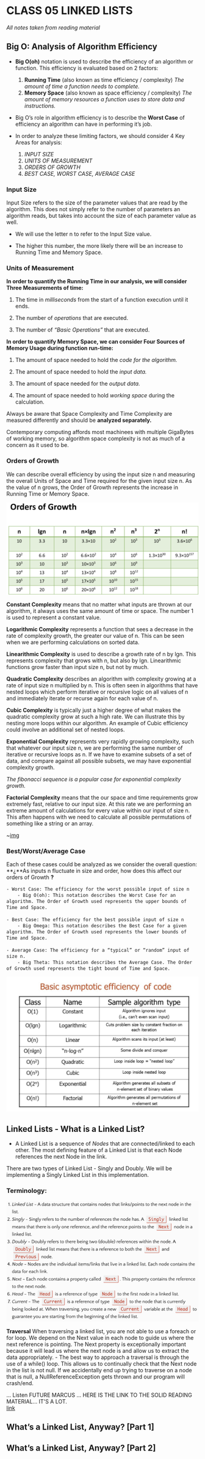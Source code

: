 # CLASS 05 LINKED LISTS

*All notes taken from reading material*

## Big O: Analysis of Algorithm Efficiency

- **Big O(oh)** notation is used to describe the efficiency of an algorithm or function. This efficiency is evaluated based on 2 factors:

    1. **Running Time** (also known as time efficiency / complexity)
        *The amount of time a function needs to complete.*
    2. **Memory Space** (also known as space efficiency / complexity)
        *The amount of memory resources a function uses to store data and instructions.*

- Big O’s role in algorithm efficiency is to describe the **Worst Case** of efficiency an algorithm can have in performing it’s job. 

-  In order to analyze these limiting factors, we should consider 4 Key Areas for analysis:

    1. *INPUT SIZE*
    2. *UNITS OF MEASUREMENT*
    3. *ORDERS OF GROWTH*
    4. *BEST CASE, WORST CASE, AVERAGE CASE*

### Input Size

Input Size refers to the size of the parameter values that are read by the algorithm. This does not simply refer to the number of parameters an algorithm reads, but takes into account the size of each parameter value as well.

* We will use the letter n to refer to the Input Size value.

* The higher this number, the more likely there will be an increase to Running Time and Memory Space.



### Units of Measurement

**In order to quantify the Running Time in our analysis, we will consider Three Measurements of time:**

1. The time in *milliseconds* from the start of a function execution until it ends.

2. The number of *operations* that are executed.

3. The number of *“Basic Operations”* that are executed.

**In order to quantify Memory Space, we can consider Four Sources of Memory Usage during function run-time:**

1. The amount of space needed to hold the *code for the algorithm.*

2. The amount of space needed to hold the *input data.*

3. The amount of space needed for the *output data.*

4. The amount of space needed to hold *working space* during the calculation.

Always be aware that Space Complexity and Time Complexity are measured differently and should be **analyzed separately.**

Contemporary computing affords most machinees with multiple GigaBytes of working memory, so algorithm space complexity is not as much of a concern as it used to be.

### Orders of Growth

We can describe overall efficiency by using the input size n and measuring the overall Units of Space and Time required for the given input size n. As the value of n grows, the Order of Growth represents the increase in Running Time or Memory Space.

![img](/assets/401-imgs/ordersofgrow.png)

**Constant Complexity** means that no matter what inputs are thrown at our algorithm, it always uses the same amount of time or space. The number 1 is used to represent a constant value.

**Logarithmic Complexity** represents a function that sees a decrease in the rate of complexity growth, the greater our value of n. This can be seen when we are performing calculations on sorted data. 

**Linearithmic Complexity** is used to describe a growth rate of n by lgn. This represents complexity that grows with n, but also by lgn. Linearithmic functions grow faster than input size n, but not by much. 

**Quadratic Complexity** describes an algorithm with complexity growing at a rate of input size n multiplied by n. This is often seen in algorithms that have nested loops which perform iterative or recursive logic on all values of n and immediately iterate or recurse again for each value of n.

**Cubic Complexity** is typically just a higher degree of what makes the quadratic complexity grow at such a high rate. We can illustrate this by nesting more loops within our algorithm. An example of Cubic efficiency could involve an additional set of nested loops.

**Exponential Complexity** represents very rapidly growing complexity, such that whatever our input size n, we are performing the same number of iterative or recursive loops as n. If we have to examine subsets of a set of data, and compare against all possible subsets, we may have exponential complexity growth.

*The fibonacci sequence is a popular case for exponential complexity growth.*

**Factorial Complexity** means that the our space and time requirements grow extremely fast, relative to our input size. At this rate we are performing an extreme amount of calculations for every value within our input of size n. This aften happens with we need to calculate all possible permutations of something like a string or an array.

~[img](/assets/401-imgs/OrdersOFGROWTH.png)

### Best/Worst/Average Case

Each of these cases could be analyzed as we consider the overall question: 
**¿**As inputs n fluctuate in size and order, how does this affect our orders of Growth **?**

    - Worst Case: The efficiency for the worst possible input of size n
        - Big O(oh): This notation describes the Worst Case for an algorithm. The Order of Growth used represents the upper bounds of Time and Space.

    - Best Case: The efficiency for the best possible input of size n
        - Big Omega: This notation describes the Best Case for a given algorithm. The Order of Growth used represents the lower bounds of Time and Space.

    - Average Case: The efficiency for a “typical” or “random” input of size n.
        - Big Theta: This notation describes the Average Case. The Order of Growth used represents the tight bound of Time and Space.

![img](/assets/401-imgs/asymtoticcode.png)

## Linked Lists - What is a Linked List? 

* A Linked List is a sequence of *Nodes* that are connected/linked to each other. The most defining feature of a Linked List is that each Node references the next Node in the link.

There are two types of Linked List - Singly and Doubly. We will be implementing a Singly Linked List in this implementation.

### Terminology:

![img](/assets/401-imgs/terms.png)

**Traversal** When traversing a linked list, you are not able to use a foreach or for loop. We depend on the Next value in each node to guide us where the next reference is pointing. The Next property is exceptionally important because it will lead us where the next node is and allow us to extract the data appropriately.
    - The best way to approach a traversal is through the use of a while() loop. This allows us to continually check that the Next node in the list is not null. If we accidentally end up trying to traverse on a node that is null, a NullReferenceException gets thrown and our program will crash/end.

... Listen FUTURE MARCUS ... HERE IS THE LINK TO THE SOLID READING MATERIAL... IT'S A LOT.  
[link](https://codefellows.github.io/common_curriculum/data_structures_and_algorithms/Code_401/class-05/resources/singly_linked_list.html)

## What’s a Linked List, Anyway? [Part 1]



## What’s a Linked List, Anyway? [Part 2]